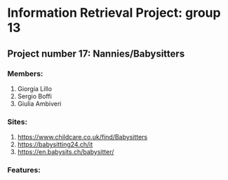 # Information Retrieval Project: group 13
## Project number 17: Nannies/Babysitters 

### Members:
1. Giorgia Lillo
2. Sergio Boffi 
3. Giulia Ambiveri

### Sites:
1. https://www.childcare.co.uk/find/Babysitters
2. https://babysitting24.ch/it
3. https://en.babysits.ch/babysitter/

### Features:

